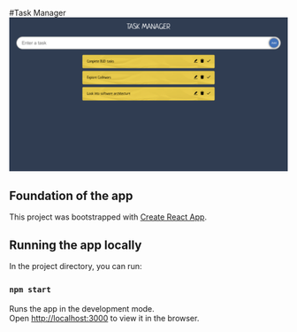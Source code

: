 #Task Manager
![Task Manager](images/Task_manager.png)


## Foundation of the app

This project was bootstrapped with [Create React App](https://github.com/facebook/create-react-app).

## Running the app locally

In the project directory, you can run:

### `npm start`

Runs the app in the development mode.\
Open [http://localhost:3000](http://localhost:3000) to view it in the browser.



